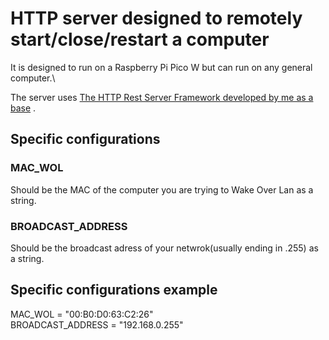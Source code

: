 # HTTP server designed to remotely start/close/restart a computer

It is designed to run on a Raspberry Pi Pico W but can run on any general computer.\

The server uses [The HTTP Rest Server Framework developed by me as a base](https://github.com/cosminariton123/HTTPRestServerFramework_compatible_with_mycropython) .

## Specific configurations

### MAC_WOL

Should be the MAC of the computer you are trying to Wake Over Lan as a string.

### BROADCAST_ADDRESS

Should be the broadcast adress of your netwrok(usually ending in .255) as a string.

## Specific configurations example

MAC_WOL = "00:B0:D0:63:C2:26"\
BROADCAST_ADDRESS = "192.168.0.255"
